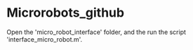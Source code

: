 # Microrobots_github

Open the 'micro_robot_interface' folder, and the run the script 'interface_micro_robot.m'.
